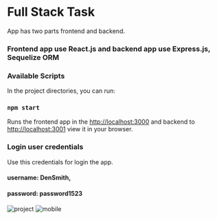 # Full Stack Task
App has two parts frontend and backend.

### Frontend app use React.js and backend app use Express.js, Sequelize ORM
### Available Scripts

In the project directories, you can run:

### `npm start`

Runs the frontend app in the [http://localhost:3000](http://localhost:3000) and backend to [http://localhost:3001](http://localhost:3001) view it in your browser.

### Login user credentials

Use this credentials for login the app.
#### username: DenSmith, 
#### password: password1523 

![project](https://user-images.githubusercontent.com/34789741/159345633-eae03967-7474-4185-98ec-51c2ccd3471d.gif)
![mobile](https://user-images.githubusercontent.com/34789741/159345860-c1e4eeda-1693-4c5b-a387-68e7cc65bc70.gif)
